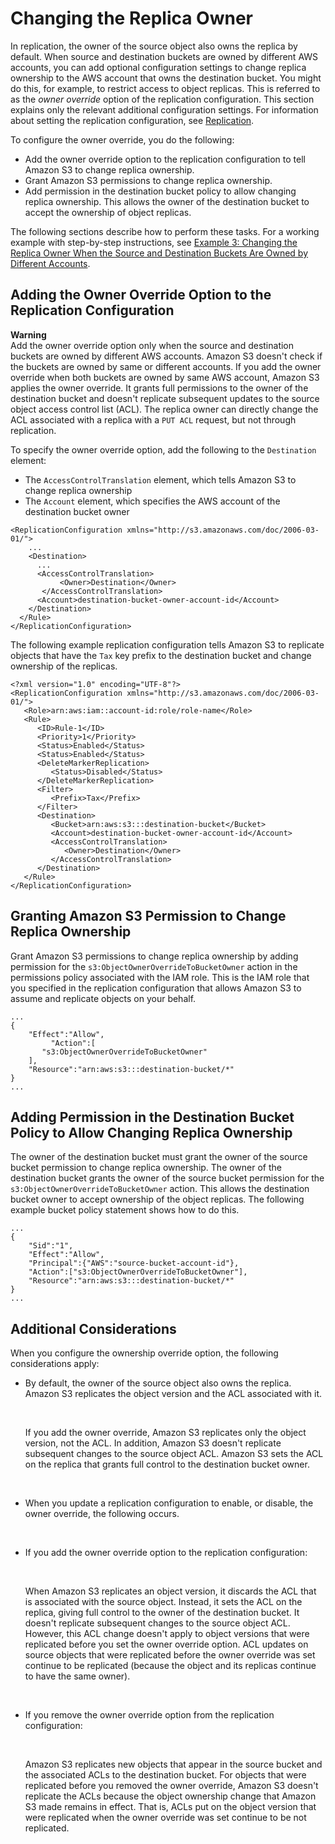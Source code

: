 # Changing the Replica Owner<a name="replication-change-owner"></a>

In replication, the owner of the source object also owns the replica by default\. When source and destination buckets are owned by different AWS accounts, you can add optional configuration settings to change replica ownership to the AWS account that owns the destination bucket\. You might do this, for example, to restrict access to object replicas\. This is referred to as the *owner override* option of the replication configuration\. This section explains only the relevant additional configuration settings\. For information about setting the replication configuration, see [Replication](replication.md)\. 

To configure the owner override, you do the following:
+ Add the owner override option to the replication configuration to tell Amazon S3 to change replica ownership\. 
+ Grant Amazon S3 permissions to change replica ownership\. 
+ Add permission in the destination bucket policy to allow changing replica ownership\. This allows the owner of the destination bucket to accept the ownership of object replicas\.

The following sections describe how to perform these tasks\. For a working example with step\-by\-step instructions, see [Example 3: Changing the Replica Owner When the Source and Destination Buckets Are Owned by Different Accounts](replication-walkthrough-3.md)\.

## Adding the Owner Override Option to the Replication Configuration<a name="repl-ownership-owneroverride-option"></a>

**Warning**  
Add the owner override option only when the source and destination buckets are owned by different AWS accounts\. Amazon S3 doesn't check if the buckets are owned by same or different accounts\. If you add the owner override when both buckets are owned by same AWS account, Amazon S3 applies the owner override\. It grants full permissions to the owner of the destination bucket and doesn't replicate subsequent updates to the source object access control list \(ACL\)\. The replica owner can directly change the ACL associated with a replica with a `PUT ACL` request, but not through replication\.

To specify the owner override option, add the following to the `Destination` element: 
+ The `AccessControlTranslation` element, which tells Amazon S3 to change replica ownership
+ The `Account` element, which specifies the AWS account of the destination bucket owner 

```
<ReplicationConfiguration xmlns="http://s3.amazonaws.com/doc/2006-03-01/">
    ...
    <Destination>
      ...
      <AccessControlTranslation>
           <Owner>Destination</Owner>
       </AccessControlTranslation>
      <Account>destination-bucket-owner-account-id</Account>
    </Destination>
  </Rule>
</ReplicationConfiguration>
```

The following example replication configuration tells Amazon S3 to replicate objects that have the `Tax` key prefix to the destination bucket and change ownership of the replicas\.

```
<?xml version="1.0" encoding="UTF-8"?>
<ReplicationConfiguration xmlns="http://s3.amazonaws.com/doc/2006-03-01/">
   <Role>arn:aws:iam::account-id:role/role-name</Role>
   <Rule>
      <ID>Rule-1</ID>
      <Priority>1</Priority>
      <Status>Enabled</Status>
      <Status>Enabled</Status>
      <DeleteMarkerReplication>
         <Status>Disabled</Status>
      </DeleteMarkerReplication>
      <Filter>
         <Prefix>Tax</Prefix>
      </Filter>
      <Destination>
         <Bucket>arn:aws:s3:::destination-bucket</Bucket>
         <Account>destination-bucket-owner-account-id</Account>
         <AccessControlTranslation>
            <Owner>Destination</Owner>
         </AccessControlTranslation>
      </Destination>
   </Rule>
</ReplicationConfiguration>
```

## Granting Amazon S3 Permission to Change Replica Ownership<a name="repl-ownership-add-role-permission"></a>

Grant Amazon S3 permissions to change replica ownership by adding permission for the `s3:ObjectOwnerOverrideToBucketOwner` action in the permissions policy associated with the IAM role\. This is the IAM role that you specified in the replication configuration that allows Amazon S3 to assume and replicate objects on your behalf\. 

```
...
{
    "Effect":"Allow",
         "Action":[
       "s3:ObjectOwnerOverrideToBucketOwner"
    ],
    "Resource":"arn:aws:s3:::destination-bucket/*"
}
...
```

## Adding Permission in the Destination Bucket Policy to Allow Changing Replica Ownership<a name="repl-ownership-accept-ownership-b-policy"></a>

The owner of the destination bucket must grant the owner of the source bucket permission to change replica ownership\. The owner of the destination bucket grants the owner of the source bucket permission for the `s3:ObjectOwnerOverrideToBucketOwner` action\. This allows the destination bucket owner to accept ownership of the object replicas\. The following example bucket policy statement shows how to do this\.

```
...
{
    "Sid":"1",
    "Effect":"Allow",
    "Principal":{"AWS":"source-bucket-account-id"},
    "Action":["s3:ObjectOwnerOverrideToBucketOwner"],
    "Resource":"arn:aws:s3:::destination-bucket/*"
}
...
```

## Additional Considerations<a name="repl-ownership-considerations"></a>

When you configure the ownership override option, the following considerations apply:
+ By default, the owner of the source object also owns the replica\. Amazon S3 replicates the object version and the ACL associated with it\.

   

  If you add the owner override, Amazon S3 replicates only the object version, not the ACL\. In addition, Amazon S3 doesn't replicate subsequent changes to the source object ACL\. Amazon S3 sets the ACL on the replica that grants full control to the destination bucket owner\. 

   
+  When you update a replication configuration to enable, or disable, the owner override, the following occurs\.

   
  + If you add the owner override option to the replication configuration:

     

    When Amazon S3 replicates an object version, it discards the ACL that is associated with the source object\. Instead, it sets the ACL on the replica, giving full control to the owner of the destination bucket\. It doesn't replicate subsequent changes to the source object ACL\. However, this ACL change doesn't apply to object versions that were replicated before you set the owner override option\. ACL updates on source objects that were replicated before the owner override was set continue to be replicated \(because the object and its replicas continue to have the same owner\)\.

     
  + If you remove the owner override option from the replication configuration:

     

    Amazon S3 replicates new objects that appear in the source bucket and the associated ACLs to the destination bucket\. For objects that were replicated before you removed the owner override, Amazon S3 doesn't replicate the ACLs because the object ownership change that Amazon S3 made remains in effect\. That is, ACLs put on the object version that were replicated when the owner override was set continue to be not replicated\.